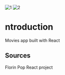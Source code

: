 ![1](https://user-images.githubusercontent.com/63557278/101296296-e95a8800-3822-11eb-9bba-582f7695cea3.png)
![2](https://user-images.githubusercontent.com/63557278/101296302-ed86a580-3822-11eb-9859-64f3ce2ff2ad.png)


# ntroduction
Movies app built with React

## Sources
Florin Pop React project
